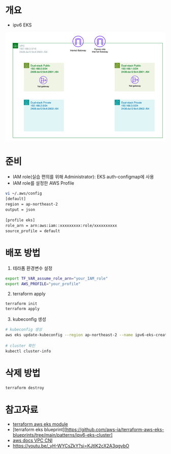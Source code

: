 # 개요
* ipv6 EKS

![](./imgs/arch.png)

# 준비
* IAM role(실습 편의를 위해 Administrator): EKS auth-configmap에 사용
* IAM role를 설정한 AWS Profile

```sh
vi ~/.aws/config
[default]
region = ap-northeast-2
output = json

[profile eks]
role_arn = arn:aws:iam::xxxxxxxxx:role/xxxxxxxxxx
source_profile = default
```

# 배포 방법

1. 테라폼 환경변수 설정

```sh
export TF_VAR_assume_role_arn="your_IAM_role"
export AWS_PROFILE="your_profile"
```

2. terraform apply

```sh
terraform init
terraform apply
```

3. kubeconfig 생성

```bash
# kubeconfig 생성
aws eks update-kubeconfig --region ap-northeast-2 --name ipv6-eks-createby-terraform

# cluster 확인
kubectl cluster-info
```

# 삭제 방법

```sh
terraform destroy
```

# 참고자료
* [terraform aws eks module](https://github.com/terraform-aws-modules/terraform-aws-vpc/blob/v5.5.2/examples/ipv6-only/main.tf)
* [terraform eks blueprint][https://github.com/aws-ia/terraform-aws-eks-blueprints/tree/main/patterns/ipv6-eks-cluster]
* [aws docs VPC CNI](https://docs.aws.amazon.com/eks/latest/userguide/cni-iam-role.html#cni-iam-role-create-ipv6-policy)
* https://youtu.be/_yH-WYCsZkY?si=KJtIK2cX2A3qgybO

